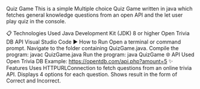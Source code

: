 Quiz Game
This is a simple Multiple choice Quiz Game written in java which fetches general knowledge questions from an open API and the let user play quiz in the console.

📋 Technologies Used
Java Development Kit (JDK) 8 or higher
Open Trivia DB API
Visual Studio Code
▶️ How to Run
Open a terminal or command prompt.
Navigate to the folder containing QuizGame.java.
Compile the program:
javac QuizGame.java
Run the program:
java QuizGame
🌐 API Used
Open Trivia DB
Example: https://opentdb.com/api.php?amount=5
✨ Features
Uses HTTPURLConnection to fetch questions from an online trivia API.
Displays 4 options for each question.
Shows result in the form of Correct and Incorrect.
